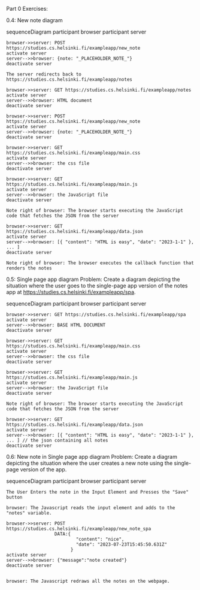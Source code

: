 Part 0 Exercises:

0.4: New note diagram

sequenceDiagram
    participant browser
    participant server

    browser->>server: POST https://studies.cs.helsinki.fi/exampleapp/new_note
    activate server
    server-->>browser: {note: "_PLACEHOLDER_NOTE_"}
    deactivate server

    The server redirects back to https://studies.cs.helsinki.fi/exampleapp/notes

    browser->>server: GET https://studies.cs.helsinki.fi/exampleapp/notes
    activate server
    server-->>browser: HTML document
    deactivate server

    browser->>server: POST https://studies.cs.helsinki.fi/exampleapp/new_note
    activate server
    server-->>browser: {note: "_PLACEHOLDER_NOTE_"}
    deactivate server

    browser->>server: GET https://studies.cs.helsinki.fi/exampleapp/main.css
    activate server
    server-->>browser: the css file
    deactivate server

    browser->>server: GET https://studies.cs.helsinki.fi/exampleapp/main.js
    activate server
    server-->>browser: the JavaScript file
    deactivate server

    Note right of browser: The browser starts executing the JavaScript code that fetches the JSON from the server

    browser->>server: GET https://studies.cs.helsinki.fi/exampleapp/data.json
    activate server
    server-->>browser: [{ "content": "HTML is easy", "date": "2023-1-1" }, ... ]
    deactivate server

    Note right of browser: The browser executes the callback function that renders the notes


0.5: Single page app diagram
Problem: Create a diagram depicting the situation where the user goes to the single-page app version of the notes app at https://studies.cs.helsinki.fi/exampleapp/spa.

sequenceDiagram
    participant browser
    participant server

    browser->>server: GET https://studies.cs.helsinki.fi/exampleapp/spa
    activate server
    server-->>browser: BASE HTML DOCUMENT
    deactivate server
    
    browser->>server: GET https://studies.cs.helsinki.fi/exampleapp/main.css
    activate server
    server-->>browser: the css file
    deactivate server

    browser->>server: GET https://studies.cs.helsinki.fi/exampleapp/main.js
    activate server
    server-->>browser: the JavaScript file
    deactivate server

    Note right of browser: The browser starts executing the JavaScript code that fetches the JSON from the server

    browser->>server: GET https://studies.cs.helsinki.fi/exampleapp/data.json
    activate server
    server-->>browser: [{ "content": "HTML is easy", "date": "2023-1-1" }, ... ] // the json containing all notes
    deactivate server



0.6: New note in Single page app diagram
Problem: Create a diagram depicting the situation where the user creates a new note using the single-page version of the app.

sequenceDiagram
    participant browser
    participant server

    The User Enters the note in the Input Element and Presses the "Save" button

    browser: The Javascript reads the input element and adds to the "notes" variable.

    browser->>server: POST https://studies.cs.helsinki.fi/exampleapp/new_note_spa 
                      DATA:{
                              "content": "nice",
                              "date": "2023-07-23T15:45:50.631Z"
                            }
    activate server
    server-->>browser: {"message":"note created"}
    deactivate server

    
    browser: The Javascript redraws all the notes on the webpage.
